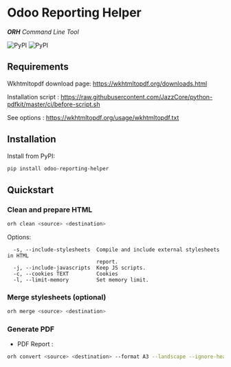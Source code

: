 
# Odoo Reporting Helper

_**ORH** Command Line Tool_

![PyPI](https://img.shields.io/pypi/v/odoo-reporting-helper) ![PyPI](https://img.shields.io/pypi/pyversions/odoo-reporting-helper)

## Requirements

Wkhtmltopdf download page: https://wkhtmltopdf.org/downloads.html

Installation script : https://raw.githubusercontent.com/JazzCore/python-pdfkit/master/ci/before-script.sh

See options : https://wkhtmltopdf.org/usage/wkhtmltopdf.txt

## Installation

Install from PyPI:
```bash
pip install odoo-reporting-helper
```

## Quickstart


### Clean and prepare HTML
```bash
orh clean <source> <destination>
```

Options:

```
  -s, --include-stylesheets  Compile and include external stylesheets in HTML
                             report.
  -j, --include-javascripts  Keep JS scripts.
  -c, --cookies TEXT         Cookies
  -l, --limit-memory         Set memory limit.
```

### Merge stylesheets (optional)
```bash
orh merge <source> <destination>

```

### Generate PDF
* PDF Report :
```bash
orh convert <source> <destination> --format A3 --landscape --ignore-header --ignore-footer
```
